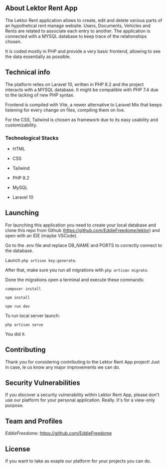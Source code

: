 

## About Lektor Rent App

The Lektor Rent application allows to create, edit and delete various parts of an hypothetical rent manage website.
Users, Documents, Vehicles and Rents are related to associate each entry to another.
The application is connected with a MYSQL database to keep trace of the relationships chosen.

It is coded mostly in PHP and provide a very basic frontend, allowing to see the data essentially as possible. 


## Technical info

The platform relies on Laravel 10, written in PHP 8.2 and the project interacts with a MYSQL database. It might be compatible with PHP 7.4 due to the lacking of new PHP syntax.

Frontend is compiled with Vite, a newer alternative to Laravel Mix that keeps listening for every change on files, compiling them on live.

For the CSS, Tailwind is chosen as framework due to its easy usability and customizability.

### Technological Stacks

- HTML

- CSS

- Tailwind

- PHP 8.2

- MySQL

- Laravel 10
    
## Launching

For launching this application you need to create your local database and clone this repo from Github (https://github.com/EddieFreedome/lektor) and open with an IDE (maybe VSCode).

Go to the .env file and replace DB_NAME and PORTS to correctly connect to the database.

Launch `php artisan key:generate`.

After that, make sure you run all migrations with 
`php artisan migrate`.

Done the migrations open a terminal and execute these commands:

`composer install`

`npm install`

`npm run dev`

To run local server launch:

`php artisan serve`

You did it.


## Contributing

Thank you for considering contributing to the Lektor Rent App project! 
Just in case, le us know any major improvements we can do.

## Security Vulnerabilities

If you discover a security vulnerability within Lektor Rent App, please don't use our platform for your personal application. Really. It's for a view-only purpose.


## Team and Profiles



_EddieFreedome:_ https://github.com/EddieFreedome


## License

If you want to take as exaple our platform for your projects you can do. 

